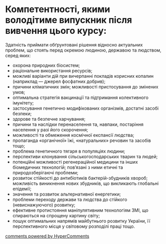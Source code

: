 <div id="hypercomments_widget" class="js-hypercomments-widget invisible"></div>

Компетентності, якими володітиме випускник після вивчення цього курсу:
=============================================

<p>Здатність приймати обґрунтовані рішення відносно актуальних проблем, що стоять перед окремою людиною, державою та людством, серед яких:
<ul>
<li>охорона природних біосистем;</li>
<li>раціональне використання ресурсів;</li>
<li>можливі варіанти дій при вичерпанні покладів корисних копалин (наприклад — джерел фосфатних добрив);</li>
<li>причини кліматичних змін; можливості пристосування до змінених умов;</li>
<li>оптимальна стратегія вакцинації та підтримання колективного імунітету;</li>
<li>застосування генетично модифікованих організмів, достатні засобі безпеки;</li>
<li>здорове та безпечне харчування;</li>
<li>причини та наслідки перенаселення та, навпаки, постаріння населення у разі його скорочення;</li>
<li>можливості та обмеження космічної експансії людства;</li>
<li>пропаганда «органічної» їжі, «натуральних» речовин та засобів тощо;</li>
<li>проблема генетичного тягаря в популяціях людини;</li>
<li>перспективи клонування сільськогосподарських тварин та людей;</li>
<li>потенційні можливості регенераційної медицини та інших біомедичних технологій; пов’язані з ними етичні та природозберігаючі проблеми;</li>
<li>розвиток стійкості до антибіотиків бактерій-збудників хвороб; можливість виникнення нових збудників, що викликають глобальні епідемії;</li>
<li>значення та розвиток альтернативної енергетики;</li>
<li>проблеми переходу держави та людства до стійкого (невиснажуючого) розвитку;</li>
<li>ефективне протистояння маніпулятивним технологіям ЗМІ, що спираються на спрощену картину світу;</li>
<li>пошук оптимальних напрямів майбутнього розвитку України, її перспективного місця у світовому розподілі праці тощо.</li>
</ul>
</p>

<div class="js-hypercomments-container">
<a href="http://hypercomments.com" class="hc-link" title="comments widget">comments powered by HyperComments</a>
</div>